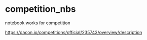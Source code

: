 # competition_nbs
notebook works for competition

https://dacon.io/competitions/official/235743/overview/description
